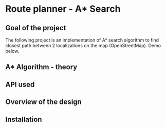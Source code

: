 # Route planner - A* Search
## Goal of the project 
The following project is an implementation of A* search algorithm to find closest path between 2 localizations on the map (OpenStreetMap). Demo below.
## A* Algorithm - theory
## API used
## Overview of the design
## Installation


